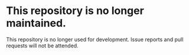 # This repository is no longer maintained.

This repository is no longer used for development. Issue reports and pull requests will not be attended.
